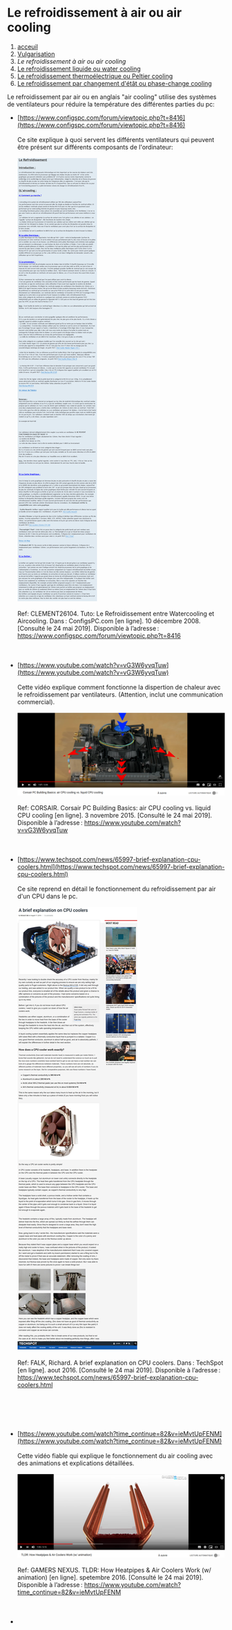 <h1> Le refroidissement à air ou air cooling </h1>

1. [acceuil](index.md)
1. [Vulgarisation](vulgarisation.md)
1. *Le refroidissement à air ou air cooling*
1. [Le refroidissement liquide ou water cooling](watercooling.md)
1. [Le refroidissement thermoélectrique ou Peltier cooling](peltiercooling.md)
1. [Le refroidissement par changement d'étât ou phase-change cooling](phasechangecooling.md)


Le refroidissement par air ou en anglais "air cooling" utilise des systèmes de ventilateurs pour réduire la température des différentes parties du pc:

- [https://www.configspc.com/forum/viewtopic.php?t=8416](https://www.configspc.com/forum/viewtopic.php?t=8416)
<br>                                                                                                                                   </br>
Ce site explique à quoi servent les différents ventilateurs qui peuvent être présent sur différents composants de l'ordinateur:
<br>                                                                                                                                   </br>
![Explications des différents ventilateurs sur les différentes pièces de l'ordinateur](/image/tutoaircooling.png)
<br>                                                                                                                                   </br>
Ref: CLEMENT26104. Tuto: Le Refroidissement entre Watercooling et Aircooling. Dans : ConfigsPC.com [en ligne]. 10 décembre 2008. [Consulté le 24 mai 2019]. Disponible à l’adresse : https://www.configspc.com/forum/viewtopic.php?t=8416
<br>                                                                                                                                   </br>
<br>                                                                                                                                   </br>
- [https://www.youtube.com/watch?v=vG3W6yvqTuw](https://www.youtube.com/watch?v=vG3W6yvqTuw)
<br>                                                                                                                                   </br>
Cette vidéo explique comment fonctionne la dispertion de chaleur avec le refroidissement par ventilateurs. (Attention, inclut une communication commercial).
<br>                                                                                                                                   </br>
![Youtube vidéo Air cooling corsaire](/image/ytcorsair.png)
<br>                                                                                                                                   </br>
Ref: CORSAIR. Corsair PC Building Basics: air CPU cooling vs. liquid CPU cooling [en ligne]. 3 novembre 2015. [Consulté le 24 mai 2019]. Disponible à l’adresse : https://www.youtube.com/watch?v=vG3W6yvqTuw
<br>                                                                                                                                   </br>
<br>                                                                                                                                   </br>
- [https://www.techspot.com/news/65997-brief-explanation-cpu-coolers.html](https://www.techspot.com/news/65997-brief-explanation-cpu-coolers.html)
<br>                                                                                                                                   </br>
Ce site reprend en détail le fonctionnement du refroidissement par air d'un CPU dans le pc.
<br>                                                                                                                                   </br>
![cpu cooler](/image/techspotaircl.jpg)
<br>                                                                                                                                   </br>
Ref: FALK, Richard. A brief explanation on CPU coolers. Dans : TechSpot [en ligne]. aout 2016. [Consulté le 24 mai 2019]. Disponible à l’adresse : https://www.techspot.com/news/65997-brief-explanation-cpu-coolers.html

<br>                                                                                                                                   </br>
<br>                                                                                                                                   </br>
- [https://www.youtube.com/watch?time_continue=82&v=ieMvtUpFENM](https://www.youtube.com/watch?time_continue=82&v=ieMvtUpFENM)
<br>                                                                                                                                   </br>
Cette vidéo fiable qui explique le fonctionnement du air cooling avec des animations et explications détaillées.
<br>                                                                                                                                   </br>
![youtube heatpipes et air cooling](/image/ytheatpipes.png)
<br>                                                                                                                                   </br>
Ref: GAMERS NEXUS. TLDR: How Heatpipes & Air Coolers Work (w/ animation) [en ligne]. spetembre 2016. [Consulté le 24 mai 2019]. Disponible à l’adresse : https://www.youtube.com/watch?time_continue=82&v=ieMvtUpFENM
<br>                                                                                                                                   </br>
<br>                                                                                                                                   </br>
- 
